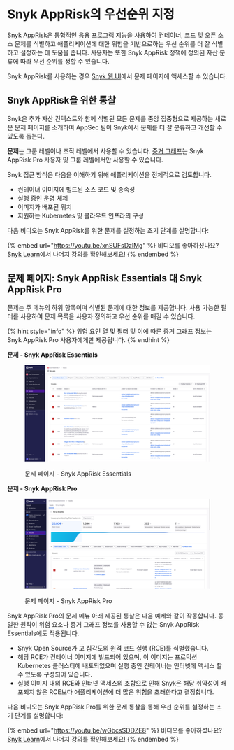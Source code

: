 # Snyk AppRisk의 우선순위 지정

Snyk AppRisk은 통합적인 응용 프로그램 지능을 사용하여 컨테이너, 코드 및 오픈 소스 문제를 식별하고 애플리케이션에 대한 위험을 기반으로하는 우선 순위를 더 잘 식별하고 설정하는 데 도움을 줍니다. 사용자는 또한 Snyk AppRisk 정책에 정의된 자산 분류에 따라 우선 순위를 정할 수 있습니다.

Snyk AppRisk를 사용하는 경우 [Snyk 웹 UI](../../getting-started/snyk-web-ui.md#view-and-prioritize-issues)에서 문제 페이지에 액세스할 수 있습니다.

## Snyk AppRisk을 위한 통찰

Snyk은 추가 자산 컨텍스트와 함께 식별된 모든 문제를 중앙 집중형으로 제공하는 새로운 문제 페이지를 소개하여 AppSec 팀이 Snyk에서 문제를 더 잘 분류하고 개선할 수 있도록 돕는다.

**문제**는 그룹 레벨이나 조직 레벨에서 사용할 수 있습니다. [증거 그래프](using-the-issues-ui-with-snyk-apprisk/evidence-graph.md)는 Snyk AppRisk Pro 사용자 및 그룹 레벨에서만 사용할 수 있습니다.

Snyk 접근 방식은 다음을 이해하기 위해 애플리케이션을 전체적으로 검토합니다.

* 컨테이너 이미지에 빌드된 소스 코드 및 종속성
* 실행 중인 운영 체제
* 이미지가 배포된 위치
* 지원하는 Kubernetes 및 클라우드 인프라의 구성

다음 비디오는 Snyk AppRisk를 위한 문제를 설정하는 초기 단계를 설명합니다:

{% embed url="https://youtu.be/xnSUFsDzlMg" %}
비디오를 좋아하셨나요? [Snyk Learn](https://learn.snyk.io/catalog/?type=product-training\&topics=AppRisk)에서 나머지 강의를 확인해보세요!
{% endembed %}

## 문제 페이지: Snyk AppRisk Essentials 대 Snyk AppRisk Pro

문제는 주 메뉴의 하위 항목이며 식별된 문제에 대한 정보를 제공합니다. 사용 가능한 필터를 사용하여 문제 목록을 사용자 정의하고 우선 순위를 매길 수 있습니다.

{% hint style="info" %}
위험 요인 열 및 필터 및 이에 따른 증거 그래프 정보는 Snyk AppRisk Pro 사용자에게만 제공됩니다.
{% endhint %}

**문제 - Snyk AppRisk Essentials**

<figure><img src="../../.gitbook/assets/issues-apprisk-essentials.png" alt="문제 페이지 - Snyk AppRisk Essentials"><figcaption><p>문제 페이지 - Snyk AppRisk Essentials</p></figcaption></figure>

**문제 - Snyk AppRisk Pro**

<figure><img src="../../.gitbook/assets/image (451).png" alt="문제 페이지 - Snyk AppRisk Pro"><figcaption><p>문제 페이지 - Snyk AppRisk Pro</p></figcaption></figure>

Snyk AppRisk Pro의 문제 메뉴 아래 제공된 통찰은 다음 예제와 같이 작동합니다. 동일한 원칙이 위험 요소나 증거 그래프 정보를 사용할 수 없는 Snyk AppRisk Essentials에도 적용됩니다.

* Snyk Open Source가 고 심각도의 원격 코드 실행 (RCE)를 식별했습니다.
* 해당 RCE가 컨테이너 이미지에 빌드되어 있으며, 이 이미지는 프로덕션 Kubernetes 클러스터에 배포되었으며 실행 중인 컨테이너는 인터넷에 액세스 할 수 있도록 구성되어 있습니다.
* 실행 이미지 내의 RCE와 인터넷 액세스의 조합으로 인해 Snyk은 해당 취약성이 배포되지 않은 RCE보다 애플리케이션에 더 많은 위험을 초래한다고 결정합니다.

다음 비디오는 Snyk AppRisk Pro를 위한 문제 통찰을 통해 우선 순위를 설정하는 초기 단계를 설명합니다:

{% embed url="https://youtu.be/wGbcsSDDZE8" %}
비디오를 좋아하셨나요? [Snyk Learn](https://learn.snyk.io/catalog/?type=product-training\&topics=AppRisk)에서 나머지 강의를 확인해보세요!
{% endembed %}
